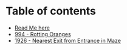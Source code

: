 # Table of contents

* [Read Me here](README.md)
* [994 - Rotting Oranges](994-rotting-oranges.md)
* [1926 - Nearest Exit from Entrance in Maze](1926-nearest-exit-from-entrance-in-maze.md)
